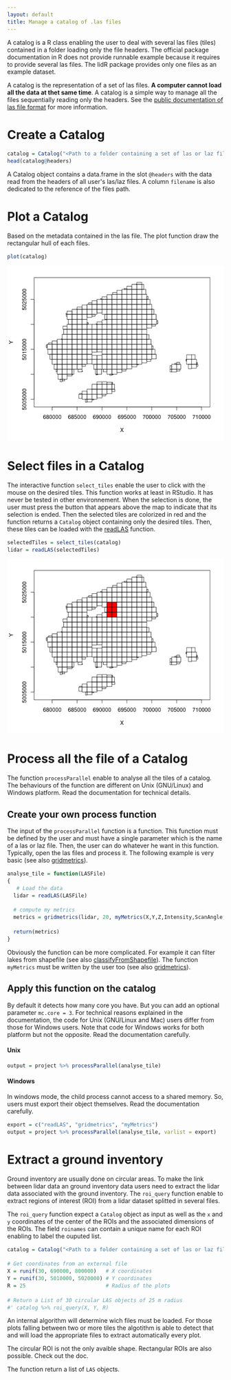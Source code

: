 ```yaml
---
layout: default
title: Manage a catalog of .las files
---
```


A catalog is a R class enabling the user to deal with several las files (tiles) contained in a folder loading only the file headers. The official package documentation in R does not provide runnable example because it requires to provide several las files.  The lidR package provides only one files as an example dataset.

A catalog is the representation of a set of las files. **A computer cannot load all the data at thet same time**. A catalog is a simple way to manage all the files sequentially reading only the headers. See the [public documentation of las file format](http://www.asprs.org/wp-content/uploads/2010/12/LAS_1_4_r13.pdf) for more information.

# Create a Catalog

````r
catalog = Catalog("<Path to a folder containing a set of las or laz files>")
head(catalog@headers)
````

A Catalog object contains a data.frame in the slot `@headers` with the 
data read from the headers of all user's las/laz files. A column  `filename` is also dedicated to the reference of the files path.

# Plot a Catalog

Based on the metadata contained in the las file. The plot function draw the rectangular hull of each files.

````r
plot(catalog)
````
    
![](images/catalog.png)

# Select files in a Catalog

The interactive function `select_tiles` enable the user to click with the mouse on the desired tiles. This function works at least in RStudio. It has never be tested in other environnement. When the selection is done, the user must press the button that appears above the map to indicate that its selection is ended. Then the selected tiles are colorized in red and the function returns a `Catalog` object containing only the desired tiles. Then, these tiles can be loaded with the [readLAS](loadLidar.html) function.

````r
selectedTiles = select_tiles(catalog)
lidar = readLAS(selectedTiles)
````
    
![](images/catalog-selected.png)

# Process all the file of a Catalog

The function `processParallel` enable to analyse all the tiles of a catalog. The behaviours of the function are different on Unix (GNU/Linux) and Windows platform. Read the documentation for technical details.

## Create your own process function

The input of the `processParallel` function is a function. This function must be defined by the user and must have a single parameter which is the name of a las or laz file. Then, the user can do whatever he want in this function. Typically, open the las files and process it. The following example is very basic (see also [gridmetrics](gridmetrics.html)).

````r
analyse_tile = function(LASFile)
{
   # Load the data
  lidar = readLAS(LASFile)
    
  # compute my metrics
  metrics = gridmetrics(lidar, 20, myMetrics(X,Y,Z,Intensity,ScanAngle,pulseID))
    
  return(metrics)
}
````
    
Obviously the function can be more complicated. For example it can filter lakes from shapefile (see also [classifyFromShapefile](classifyFromShapefile.html)).
The function `myMetrics` must be written by the user too (see also [gridmetrics](gridmetrics.html)).

## Apply this function on the catalog

By default it detects how many core you have. But you can add an optional parameter `mc.core = 3`. For technical reasons explained in the documentation, the code for Unix (GNU/Linux and Mac) users differ from those for Windows users. Note that code for Windows works for both platform but not the opposite. Read the documentation carefully.

#### Unix

````r
output = project %>% processParallel(analyse_tile)
````

#### Windows

In windows mode, the child process cannot access to a shared memory. So, users must export their object themselves. Read the documentation carefully.

````r
export = c("readLAS", "gridmetrics", "myMetrics")
output = project %>% processParallel(analyse_tile, varlist = export)
````
    
# Extract a ground inventory

Ground inventory are usually done on circular areas. To make the link between lidar data an ground inventory data users need to extract the lidar data associated with the ground inventory. The `roi_query` function enable to extract regions of interest (ROI) from a lidar dataset splitted in several files.

The `roi_query` function expect a `Catalog` object as input as well as the `x` and `y` coordinates of the center of the ROIs and the associated dimensions of the ROIs. The field `roinames` can contain a unique name for each ROI enabling to label the ouputed list.

```r
catalog = Catalog("<Path to a folder containing a set of las or laz files>")

# Get coordinates from an external file
X = runif(30, 690000, 800000)   # X coordinates
Y = runif(30, 5010000, 5020000) # Y coordinates
R = 25                          # Radius of the plots

# Return a List of 30 circular LAS objects of 25 m radius
#' catalog %>% roi_query(X, Y, R)
```

An internal algorithm will determine wich files must be loaded. For those plots falling between two or more tiles the algotithm is able to detect that and will load the appropriate files to extract automatically every plot.

The circular ROI is not the only avaible shape. Rectangular ROIs are also possible. Check out the doc.

The function return a list of `LAS` objects.
